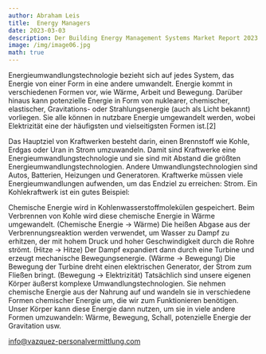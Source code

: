 ```yaml
---
author: Abraham Leis
title:  Energy Managers
date: 2023-03-03
description: Der Building Energy Management Systems Market Report 2023 stellt die aktuellen und zukünftigen technischen und finanziellen Details der Branche zur Verfügung.
image: /img/image06.jpg
math: true
---
```


Energieumwandlungstechnologie bezieht sich auf jedes System, das Energie von einer Form in eine andere umwandelt. Energie kommt in verschiedenen Formen vor, wie Wärme, Arbeit und Bewegung. Darüber hinaus kann potenzielle Energie in Form von nuklearer, chemischer, elastischer, Gravitations- oder Strahlungsenergie (auch als Licht bekannt) vorliegen. Sie alle können in nutzbare Energie umgewandelt werden, wobei Elektrizität eine der häufigsten und vielseitigsten Formen ist.[2]

Das Hauptziel von Kraftwerken besteht darin, einen Brennstoff wie Kohle, Erdgas oder Uran in Strom umzuwandeln. Damit sind Kraftwerke eine Energieumwandlungstechnologie und sie sind mit Abstand die größten Energieumwandlungstechnologien. Andere Umwandlungstechnologien sind Autos, Batterien, Heizungen und Generatoren. Kraftwerke müssen viele Energieumwandlungen aufwenden, um das Endziel zu erreichen: Strom. Ein Kohlekraftwerk ist ein gutes Beispiel:

Chemische Energie wird in Kohlenwasserstoffmolekülen gespeichert. Beim Verbrennen von Kohle wird diese chemische Energie in Wärme umgewandelt. (Chemische Energie → Wärme)
Die heißen Abgase aus der Verbrennungsreaktion werden verwendet, um Wasser zu Dampf zu erhitzen, der mit hohem Druck und hoher Geschwindigkeit durch die Rohre strömt. (Hitze → Hitze)
Der Dampf expandiert dann durch eine Turbine und erzeugt mechanische Bewegungsenergie. (Wärme → Bewegung)
Die Bewegung der Turbine dreht einen elektrischen Generator, der Strom zum Fließen bringt. (Bewegung → Elektrizität)
Tatsächlich sind unsere eigenen Körper äußerst komplexe Umwandlungstechnologien. Sie nehmen chemische Energie aus der Nahrung auf und wandeln sie in verschiedene Formen chemischer Energie um, die wir zum Funktionieren benötigen. Unser Körper kann diese Energie dann nutzen, um sie in viele andere Formen umzuwandeln: Wärme, Bewegung, Schall, potenzielle Energie der Gravitation usw.

info@vazquez-personalvermittlung.com	
